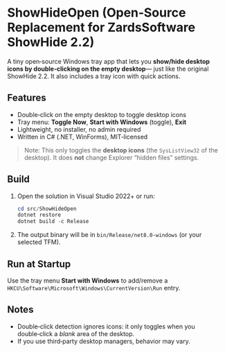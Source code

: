 # ShowHideOpen (Open‑Source Replacement for ZardsSoftware ShowHide 2.2)

A tiny open‑source Windows tray app that lets you **show/hide desktop icons by double‑clicking on the empty desktop**—
just like the original ShowHide 2.2. It also includes a tray icon with quick actions.

## Features

- Double‑click on the empty desktop to toggle desktop icons
- Tray menu: **Toggle Now**, **Start with Windows** (toggle), **Exit**
- Lightweight, no installer, no admin required
- Written in C# (.NET, WinForms), MIT‑licensed

> Note: This only toggles the **desktop icons** (the `SysListView32` of the desktop). It does **not** change Explorer “hidden files” settings.

## Build

1. Open the solution in Visual Studio 2022+ or run:

   ```powershell
   cd src/ShowHideOpen
   dotnet restore
   dotnet build -c Release
   ```

2. The output binary will be in `bin/Release/net8.0-windows` (or your selected TFM).

## Run at Startup

Use the tray menu **Start with Windows** to add/remove a `HKCU\Software\Microsoft\Windows\CurrentVersion\Run` entry.

## Notes

- Double‑click detection ignores icons: it only toggles when you double‑click a *blank* area of the desktop.
- If you use third‑party desktop managers, behavior may vary.
